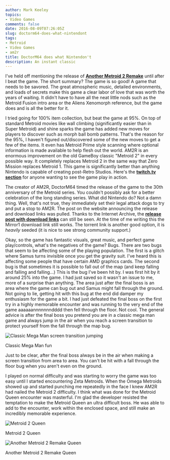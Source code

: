 ```yaml
---
author: Mark Keeley
topics:
- Video Games
comments: false
date: 2016-08-09T07:26:05Z
slug: doctorm64-does-what-nintendont
tags:
- Metroid
- Video Games
- am2r
title: DoctorM64 does what Nintendon't
description: An instant classic
---
```


I've held off mentioning the release of **[Another Metroid 2 Remake](http://metroid2remake.blogspot.com/ "It is soooo good!")** until after I beat the game. The short summary? The game is so good! A game that needs to be savored. The great atmospheric music, detailed environments, and loads of secrets make this game a clear labor of love that was worth the years of waiting. It didn't have to have all the neat little nods such as the Metroid Fusion intro area or the Aliens Xenomorph reference, but the game does and is all the better for it.

<!--more--> 

I tried going for 100% item collection, but beat the game at 95%. On top of standard Metroid movies like wall climbing (significantly easier than in Super Metroid) and shine sparks the game has added new moves for players to discover such as morph ball bomb patterns. That's the reason for the 95%, I haven't figured out/discovered some of the new moves to get a few of the items. It even has Metroid Prime style scanning where optional information is made available to help flesh out the world. AM2R is an enormous improvement on the old GameBoy classic "Metroid 2" in every possible way. It completely replaces Metroid 2 in the same way that Zero Mission replaces Metroid 1. This game is significantly better than anything Nintendo is capable of creating post-Retro Studios. Here's the **[twitch.tv section](https://www.twitch.tv/directory/game/Metroid%20II%3A%20Return%20of%20Samus)** for anyone wanting to see the game play in action.

The creator of AM2R, DoctorM64 timed the release of the game to the 30th anniversary of the Metroid series. You couldn't possibly ask for a better celebration of the long standing series. What did Nintendo do? Not a damn thing. Well, that's not true, they immediately set their legal attack dogs to try and put a stop to AM2R. The post on the website announcing the release and download links was pulled. Thanks to the Internet Archive, the **[release post with download links](http://web.archive.org/web/20160807094350/http://metroid2remake.blogspot.com/)** can still be seen. At the time of me writing this the Mirror1 download link still works. The torrent link is another good option, it is _heavily_ seeded (it is nice to see strong community support.)

Okay, so the game has fantastic visuals, great music, and perfect game play/controls, what's the negatives of the game? Bugs. There are two bugs that seem to be affecting some of the playing population. The first is a glitch where Samus turns invisible once you get the gravity suit. I've heard this is affecting some people that have certain AMD graphics cards. The second bug is that sometimes it is possible to fall out of the map (and keep falling and falling and falling...) This is the bug I've been hit by. I was first hit by it around 25% into the game. I had just saved so it wasn't an issue to me, more of a surprise than anything. The area just after the final boss is an area where the game can bug out and Samus might fall through the ground. Not going to lie, getting hit with this bug at the end did damper my enthusiasm for the game a bit. I had just defeated the final boss on the first try in a highly memorable encounter and was running to the very end of the game aaaaaannnnnnndddd then fell through the floor. Not cool. The general advice is after the final boss you pretend you are in a classic mega man game and always jump in the air when you reach a screen transition to protect yourself from the fall through the map bug.

![Classic Mega Man screen transition jumping](/media/img/megamanjump.gif)

Classic Mega Man fun

Just to be clear, after the final boss always be in the air when making a screen transition from area to area. You can't be hit with a fall through the floor bug when you aren't even on the ground.

I played on normal difficulty and was starting to worry the game was too easy until I started encountering Zeta Metroids. When the Omega Metroids showed up and started punching me repeatedly in the face I knew AM2R had nailed the Metroid 2 difficulty. I think what was done for the Metroid Queen encounter was masterful. I'm glad the developer resisted the temptation to make the Metroid Queen an ultra difficult boss. He was able to add to the encounter, work within the enclosed space, and still make an incredibly memorable experience.

![Metroid 2 Queen](/media/img/metroid2queen.jpg)

Metroid 2 Queen

![Another Metroid 2 Remake Queen](/media/img/am2rqueen.jpg)

Another Metroid 2 Remake Queen
